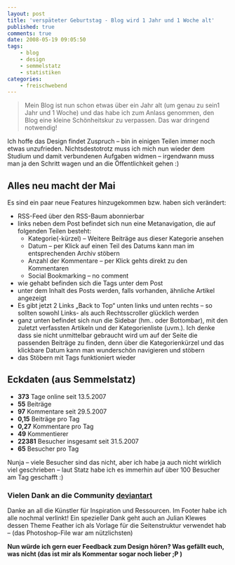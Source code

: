 ```yaml
---
layout: post
title: 'verspäteter Geburtstag - Blog wird 1 Jahr und 1 Woche alt'
published: true
comments: true
date: 2008-05-19 09:05:50
tags:
    - blog
    - design
    - semmelstatz
    - statistiken
categories:
    - freischwebend
---
```

> Mein Blog ist nun schon etwas über ein Jahr alt (um genau zu sein1 Jahr und 1 Woche) und das habe ich zum Anlass genommen, den Blog eine kleine Schönheitskur zu verpassen. Das war dringend notwendig!



Ich hoffe das Design findet Zuspruch &#8211; bin in einigen Teilen immer noch etwas unzufrieden. Nichtsdestotrotz muss ich mich nun wieder dem Studium und damit verbundenen Aufgaben widmen &#8211; irgendwann muss man ja den Schritt wagen und an die Öffentlichkeit gehen :)

## Alles neu macht der Mai

Es sind ein paar neue Features hinzugekommen bzw. haben sich verändert:

  * RSS-Feed über den RSS-Baum abonnierbar
  * links neben dem Post befindet sich nun eine Metanavigation, die auf folgenden Teilen besteht: 
      * Kategorie(-kürzel) &#8211; Weitere Beiträge aus dieser Kategorie ansehen
      * Datum &#8211; per Klick auf einen Teil des Datums kann man im entsprechenden Archiv stöbern
      * Anzahl der Kommentare &#8211; per Klick gehts direkt zu den Kommentaren
      * Social Bookmarking &#8211; no comment
  * wie gehabt befinden sich die Tags unter dem Post
  * unter dem Inhalt des Posts werden, falls vorhanden, ähnliche Artikel angezeigt
  * Es gibt jetzt 2 Links &#8222;Back to Top&#8220; unten links und unten rechts &#8211; so sollten sowohl Links- als auch Rechtsscroller glücklich werden
  * ganz unten befindet sich nun die Sidebar (hm.. oder Bottombar), mit den zuletzt verfassten Artikeln und der Kategorienliste (uvm.). Ich denke dass sie nicht unmittelbar gebraucht wird um auf der Seite die passenden Beiträge zu finden, denn über die Kategorienkürzel und das klickbare Datum kann man wunderschön navigieren und stöbern
  * das Stöbern mit Tags funktioniert wieder

## Eckdaten (aus Semmelstatz)

  * **373** Tage online seit 13.5.2007
  * **55** Beiträge
  * **97** Kommentare seit 29.5.2007
  * **0,15** Beiträge pro Tag
  * **0,27** Kommentare pro Tag
  * **49** Kommentierer
  * **22381** Besucher insgesamt seit 31.5.2007
  * **65** Besucher pro Tag

Nunja &#8211; viele Besucher sind das nicht, aber ich habe ja auch nicht wirklich viel geschrieben &#8211; laut Statz habe ich es immerhin auf über 100 Besucher am Tag geschafft :)

### Vielen Dank an die Community [deviantart][1]

Danke an all die Künstler für Inspiration und Ressourcen. Im Footer habe ich alle nochmal verlinkt! Ein spezieller Dank geht auch an Julian Klewes dessen Theme Feather ich als Vorlage für die Seitenstruktur verwendet hab &#8211; (das Photoshop-File war am nützlichsten) 

**Nun würde ich gern euer Feedback zum Design hören? Was gefällt euch, was nicht (das ist mir als Kommentar sogar noch lieber ;P )**

 [1]: http://deviantart.com "Community deviantart auf deviantart.com besuchen"